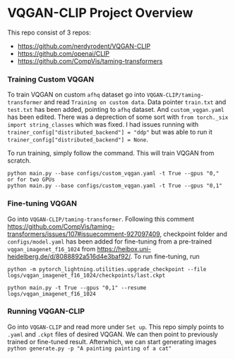 # VQGAN-CLIP Project Overview

This repo consist of 3 repos:
- https://github.com/nerdyrodent/VQGAN-CLIP
- https://github.com/openai/CLIP
- https://github.com/CompVis/taming-transformers

### Training Custom VQGAN
To train VQGAN on custom `afhq` dataset go into `VQGAN-CLIP/taming-transformer` and read `Training on custom data`. Data pointer `train.txt` and `test.txt` has been added, pointing to `afhq` dataset. And `custom_vqgan.yaml` has been edited. There was a deprection of some sort with `from torch._six import string_classes` which was fixed. I had issues running with `trainer_config["distributed_backend"] = "ddp"` but was able to run it `trainer_config["distributed_backend"] = None`.

To run training, simply follow the command. This will train VQGAN from scratch.
```
python main.py --base configs/custom_vqgan.yaml -t True --gpus "0,"
or for two GPUs
python main.py --base configs/custom_vqgan.yaml -t True --gpus "0,1"
```

### Fine-tuning VQGAN
Go into `VQGAN-CLIP/taming-transformer`. Following this comment https://github.com/CompVis/taming-transformers/issues/107#issuecomment-927097409, checkpoint folder and `configs/model.yaml` has been added for fine-tuning from a pre-trained `vqgan_imagenet_f16_1024` from https://heibox.uni-heidelberg.de/d/8088892a516d4e3baf92/. To run fine-tuning, run
```
python -m pytorch_lightning.utilities.upgrade_checkpoint --file logs/vqgan_imagenet_f16_1024/checkpoints/last.ckpt

python main.py -t True --gpus "0,1" --resume logs/vqgan_imagenet_f16_1024
```

### Running VQGAN-CLIP
Go into `VQGAN-CLIP` and read more under `Set up`. This repo simply points to `.yaml` and `.ckpt` files of desired VQGAN. We can then point to previously trained or fine-tuned result. Afterwhich, we can start generating images `python generate.py -p "A painting painting of a cat"`